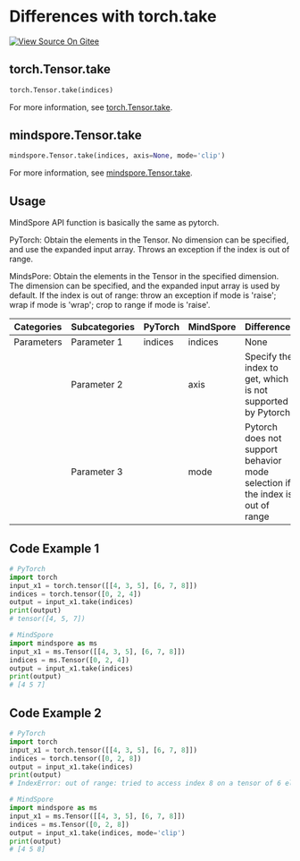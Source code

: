 # Differences with torch.take

[![View Source On Gitee](https://mindspore-website.obs.cn-north-4.myhuaweicloud.com/website-images/r2.3.q1/resource/_static/logo_source_en.svg)](https://gitee.com/mindspore/docs/blob/r2.3.q1/docs/mindspore/source_en/note/api_mapping/pytorch_diff/take.md)

## torch.Tensor.take

```python
torch.Tensor.take(indices)
```

For more information, see [torch.Tensor.take](https://pytorch.org/docs/1.8.1/tensors.html#torch.Tensor.take).

## mindspore.Tensor.take

```python
mindspore.Tensor.take(indices, axis=None, mode='clip')
```

For more information, see [mindspore.Tensor.take](https://www.mindspore.cn/docs/en/r2.3.0rc1/api_python/mindspore/Tensor/mindspore.Tensor.take.html).

## Usage

MindSpore API function is basically the same as pytorch.

PyTorch: Obtain the elements in the Tensor. No dimension can be specified, and use the expanded input array. Throws an exception if the index is out of range.

MindsPore: Obtain the elements in the Tensor in the specified dimension. The dimension can be specified, and the expanded input array is used by default. If the index is out of range: throw an exception if mode is 'raise'; wrap if mode is 'wrap'; crop to range if mode is 'raise'.

| Categories | Subcategories| PyTorch | MindSpore |Differences |
| ---- | ----- | ------- | --------- |------------------ |
| Parameters       | Parameter 1       | indices        | indices   |  None  |
|            | Parameter 2       |               | axis       | Specify the index to get, which is not supported by Pytorch. |
|            | Parameter 3       |               | mode       | Pytorch does not support behavior mode selection if the index is out of range |

## Code Example 1

```python
# PyTorch
import torch
input_x1 = torch.tensor([[4, 3, 5], [6, 7, 8]])
indices = torch.tensor([0, 2, 4])
output = input_x1.take(indices)
print(output)
# tensor([4, 5, 7])

# MindSpore
import mindspore as ms
input_x1 = ms.Tensor([[4, 3, 5], [6, 7, 8]])
indices = ms.Tensor([0, 2, 4])
output = input_x1.take(indices)
print(output)
# [4 5 7]
```

## Code Example 2

```python
# PyTorch
import torch
input_x1 = torch.tensor([[4, 3, 5], [6, 7, 8]])
indices = torch.tensor([0, 2, 8])
output = input_x1.take(indices)
print(output)
# IndexError: out of range: tried to access index 8 on a tensor of 6 elements

# MindSpore
import mindspore as ms
input_x1 = ms.Tensor([[4, 3, 5], [6, 7, 8]])
indices = ms.Tensor([0, 2, 8])
output = input_x1.take(indices, mode='clip')
print(output)
# [4 5 8]
```
